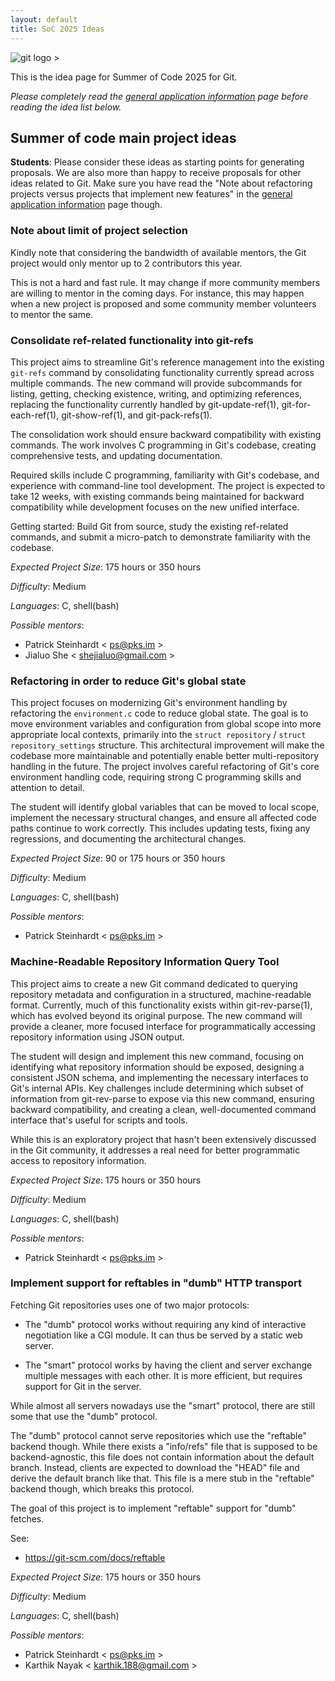 ```yaml
---
layout: default
title: SoC 2025 Ideas
---
```


![git logo >](https://git-scm.com/images/logos/downloads/Git-Logo-2Color.svg)

This is the idea page for Summer of Code 2025 for Git.

*Please completely read the [general application information](https://git.github.io/General-Application-Information)
page before reading the idea list below.*

## Summer of code main project ideas

**Students**: Please consider these ideas as starting points for
generating proposals. We are also more than happy to receive proposals
for other ideas related to Git. Make sure you have read the "Note
about refactoring projects versus projects that implement new
features" in the [general application information](https://git.github.io/General-Application-Information)
page though.

### Note about limit of project selection

Kindly note that considering the bandwidth of available mentors, the
Git project would only mentor up to 2 contributors this year.

This is not a hard and fast rule. It may change if more community members are
willing to mentor in the coming days. For instance, this may happen when
a new project is proposed and some community member volunteers to mentor
the same.


### Consolidate ref-related functionality into git-refs

This project aims to streamline Git's reference management into the existing
`git-refs` command by consolidating functionality currently spread
across multiple commands. The new command will provide subcommands for listing,
getting, checking existence, writing, and optimizing references, replacing the
functionality currently handled by git-update-ref(1), git-for-each-ref(1),
git-show-ref(1), and git-pack-refs(1).

The consolidation work should ensure backward compatibility with existing
commands. The work involves C programming in Git's codebase, creating
comprehensive tests, and updating documentation.

Required skills include C programming, familiarity with Git's codebase, and experience with command-line tool development. The project is expected to take 12 weeks, with existing commands being maintained for backward compatibility while development focuses on the new unified interface.

Getting started: Build Git from source, study the existing ref-related commands, and submit a micro-patch to demonstrate familiarity with the codebase.

_Expected Project Size_: 175 hours or 350 hours

_Difficulty_: Medium

_Languages_: C, shell(bash)

_Possible mentors_:

* Patrick Steinhardt < <ps@pks.im> >
* Jialuo She < <shejialuo@gmail.com> >


### Refactoring in order to reduce Git's global state

This project focuses on modernizing Git's environment handling by refactoring
the `environment.c` code to reduce global state. The goal is to move environment
variables and configuration from global scope into more appropriate local
contexts, primarily into the `struct repository` / `struct repository_settings`
structure. This architectural improvement will make the codebase more
maintainable and potentially enable better multi-repository handling in the
future. The project involves careful refactoring of Git's core environment
handling code, requiring strong C programming skills and attention to detail.

The student will identify global variables that can be moved to local scope,
implement the necessary structural changes, and ensure all affected code paths
continue to work correctly. This includes updating tests, fixing any
regressions, and documenting the architectural changes. 

_Expected Project Size_: 90 or 175 hours or 350 hours

_Difficulty_: Medium

_Languages_: C, shell(bash)

_Possible mentors_:

* Patrick Steinhardt < <ps@pks.im> >


### Machine-Readable Repository Information Query Tool

This project aims to create a new Git command dedicated to querying repository
metadata and configuration in a structured, machine-readable format. Currently,
much of this functionality exists within git-rev-parse(1), which has evolved
beyond its original purpose. The new command will provide a cleaner, more
focused interface for programmatically accessing repository information using
JSON output.

The student will design and implement this new command, focusing on identifying
what repository information should be exposed, designing a consistent JSON
schema, and implementing the necessary interfaces to Git's internal APIs. Key
challenges include determining which subset of information from git-rev-parse to
expose via this new command, ensuring backward compatibility, and creating a
clean, well-documented command interface that's useful for scripts and tools.

While this is an exploratory project that hasn't been extensively discussed in
the Git community, it addresses a real need for better programmatic access to
repository information.

_Expected Project Size_: 175 hours or 350 hours

_Difficulty_: Medium

_Languages_: C, shell(bash)

_Possible mentors_:

* Patrick Steinhardt < <ps@pks.im> >


### Implement support for reftables in "dumb" HTTP transport

Fetching Git repositories uses one of two major protocols:

  - The "dumb" protocol works without requiring any kind of
    interactive negotiation like a CGI module. It can thus
    be served by a static web server.

  - The "smart" protocol works by having the client and
    server exchange multiple messages with each other. It is
    more efficient, but requires support for Git in the
    server.

While almost all servers nowadays use the "smart" protocol,
there are still some that use the "dumb" protocol.

The "dumb" protocol cannot serve repositories which use the
"reftable" backend though. While there exists a "info/refs"
file that is supposed to be backend-agnostic, this file does
not contain information about the default branch. Instead,
clients are expected to download the "HEAD" file and derive
the default branch like that. This file is a mere stub in
the "reftable" backend though, which breaks this protocol.

The goal of this project is to implement "reftable" support
for "dumb" fetches.

See:

  - <https://git-scm.com/docs/reftable>

_Expected Project Size_: 175 hours or 350 hours

_Difficulty_: Medium

_Languages_: C, shell(bash)

_Possible mentors_:
* Patrick Steinhardt < <ps@pks.im> >
* Karthik Nayak < <karthik.188@gmail.com> >
